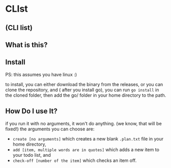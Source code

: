 # CLIst
## (CLI list)

## What is this?

## Install
PS: this assumes you have linux :)

to install, you can either download the binary from the releases, or you can clone the repository, and ( after you install go), you can run `go install` in the cloned folder, then add the go/ folder in your home directory to the path. 

## How Do I use It?

if you run it with no arguments, it won't do anything. (we know, that will be fixed!) the arguments you can choose are: 
* `create [no arguments]` which creates a new blank `.plan.txt` file in your home directory, 
* `add [item, multiple words are in quotes]` which adds a new item to your todo list, and 
* `check-off [number of the item]` which checks an item off.
